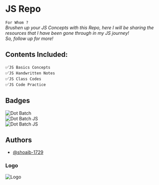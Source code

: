 
# JS Repo

`For Whom ?`\
_Brushen up your JS Concepts with this Repo, here I will be sharing the resources that I have been gone through in my JS journey!_\
_So, follow up for more!_

## Contents Included:

✅`JS Basics Concepts`\
✅`JS Handwritten Notes`\
✅`JS Class Codes`\
✅`JS Code Practice`

## Badges

![Dot Batch](https://img.shields.io/badge/JS-Basics-green)\
![Dot Batch JS](https://img.shields.io/badge/JS-Advance-blue.svg)\
![Dot Batch JS](https://img.shields.io/badge/Dot-Batch-blue.svg)




## Authors

- [@shoaib-1729](https://github.com/shoaib-1729/JS_Mastery)


### Logo

![Logo](https://miro.medium.com/v2/resize:fit:828/format:webp/1*3EQ9It94S6iCkFp0CiJK4g.png)


